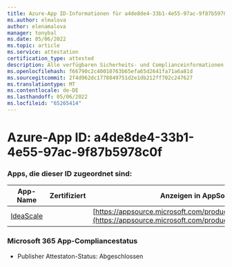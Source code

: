 ```yaml
---
title: Azure-App ID-Informationen für a4de8de4-33b1-4e55-97ac-9f87b5978c0f
ms.author: elmalova
author: elenamalova
manager: tonybal
ms.date: 05/06/2022
ms.topic: article
ms.service: attestation
certification_type: attested
description: Alle verfügbaren Sicherheits- und Complianceinformationen für a4de8de4-33b1-4e55-97ac-9f87b5978c0f.
ms.openlocfilehash: f66790c2c40010763b65efa65d2641fa71a6a81d
ms.sourcegitcommit: 2f4d962dc1778849751d2e1db212ff702c247627
ms.translationtype: MT
ms.contentlocale: de-DE
ms.lasthandoff: 05/06/2022
ms.locfileid: "65265414"
---
```

# <a name="azure-app-id-a4de8de4-33b1-4e55-97ac-9f87b5978c0f"></a>Azure-App ID: a4de8de4-33b1-4e55-97ac-9f87b5978c0f


### <a name="apps-associated-with-this-id"></a>Apps, die dieser ID zugeordnet sind:
| **App-Name** | **Zertifiziert** | **Anzeigen in AppSource** |
|--------------|---------------|-----------------------|
| [IdeaScale](../forward/WA200003868.md) |  | [https://appsource.microsoft.com/product/office/WA200003868](https://appsource.microsoft.com/product/office/WA200003868) |

### <a name="microsoft-365-app-compliance-status"></a>Microsoft 365 App-Compliancestatus
- Publisher Attestaton-Status: Abgeschlossen
